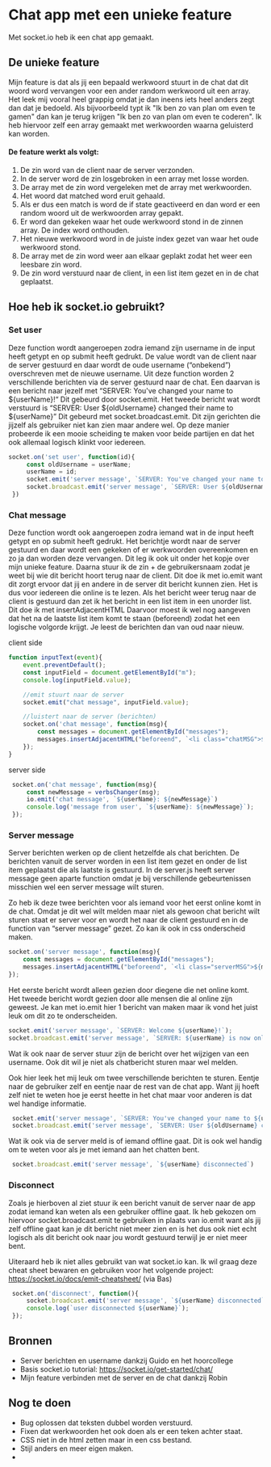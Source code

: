 # Chat app met een unieke feature
Met socket.io heb ik een chat app gemaakt. 

## De unieke feature
Mijn feature is dat als jij een bepaald werkwoord stuurt in de chat dat dit woord word vervangen voor een ander random werkwoord uit een array. Het leek mij vooral heel grappig omdat je dan ineens iets heel anders zegt dan dat je bedoeld. Als bijvoorbeeld typt ik "Ik ben zo van plan om even te gamen" dan kan je terug krijgen "Ik ben zo van plan om even te coderen". Ik heb hiervoor zelf een array gemaakt met werkwoorden waarna geluisterd kan worden.

#### De feature werkt als volgt:
1. De zin word van de client naar de server verzonden.
2. In de server word de zin losgebroken in een array met losse worden.
3. De array met de zin word vergeleken met de array met werkwoorden.
4. Het woord dat matched word eruit gehaald.
5. Als er dus een match is word de if state geactiveerd en dan word er een random woord uit de werkwoorden array gepakt.
6. Er word dan gekeken waar het oude werkwoord stond in de zinnen array. De index word onthouden.
7. Het nieuwe werkwoord word in de juiste index gezet van waar het oude werkwoord stond.
8. De array met de zin word weer aan elkaar geplakt zodat het weer een leesbare zin word. 
9. De zin word verstuurd naar de client, in een list item gezet en in de chat geplaatst. 

## Hoe heb ik socket.io gebruikt?
### Set user
Deze function wordt aangeroepen zodra iemand zijn username in de input heeft getypt en op submit heeft gedrukt. De value wordt van de client naar de server gestuurd en daar wordt de oude username (“onbekend”) overschreven met de nieuwe username. Uit deze function worden 2 verschillende berichten via de server gestuurd naar de chat. Een daarvan is een bericht naar jezelf met “SERVER: You've changed your name to ${userName}!“ Dit gebeurd door socket.emit. Het tweede bericht wat wordt verstuurd is “SERVER: User ${oldUsername} changed their name to ${userName}” 
Dit gebeurd met socket.broadcast.emit. Dit zijn gerichten die jijzelf als gebruiker niet kan zien maar andere wel. Op deze manier probeerde ik een mooie scheiding te maken voor beide partijen en dat het ook allemaal logisch klinkt voor iedereen. 

```js
socket.on('set user', function(id){
     const oldUsername = userName;
     userName = id;
     socket.emit('server message', `SERVER: You've changed your name to ${userName}!`);
     socket.broadcast.emit('server message', `SERVER: User ${oldUsername} changed their name to ${userName}`);
 })
```

### Chat message
Deze function wordt ook aangeroepen zodra iemand wat in de input heeft getypt en op submit heeft gedrukt. Het berichtje wordt naar de server gestuurd en daar wordt een gekeken of er werkwoorden overeenkomen en zo ja dan worden deze vervangen. Dit leg ik ook uit onder het kopje over mijn unieke feature. Daarna stuur ik de zin + de gebruikersnaam zodat je weet bij wie dit bericht hoort terug naar de client. Dit doe ik met io.emit want dit zorgt ervoor dat jij en andere in de server dit bericht kunnen zien. Het is dus voor iedereen die online is te lezen. Als het bericht weer terug naar de client is gestuurd dan zet ik het bericht in een list item in een unorder list. Dit doe ik met insertAdjacentHTML
Daarvoor moest ik wel nog aangeven dat het na de laatste list item komt te staan (beforeend) zodat het een logische volgorde krijgt. Je leest de berichten dan van oud naar nieuw.

client side
```js
function inputText(event){
    event.preventDefault();
    const inputField = document.getElementById("m");
    console.log(inputField.value);

    //emit stuurt naar de server
    socket.emit("chat message", inputField.value);

    //luistert naar de server (berichten)
    socket.on('chat message', function(msg){
        const messages = document.getElementById("messages");
        messages.insertAdjacentHTML("beforeend", `<li class="chatMSG">${msg}</li>`);
    });
}
```

server side
```js
 socket.on('chat message', function(msg){    
     const newMessage = verbsChanger(msg);
     io.emit('chat message', `${userName}: ${newMessage}`)
     console.log('message from user', `${userName}: ${newMessage}`);
 });
```

### Server message
Server berichten werken op de client hetzelfde als chat berichten. De berichten vanuit de server worden in een list item gezet en onder de list item geplaatst die als laatste is gestuurd. In de server.js heeft server message geen aparte function omdat je bij verschillende gebeurtenissen misschien wel een server message wilt sturen. 

Zo heb ik deze twee berichten voor als iemand voor het eerst online komt in de chat. Omdat je dit wel wilt melden maar niet als gewoon chat bericht wilt sturen staat er server voor en wordt het naar de client gestuurd en in de function van “server message” gezet. Zo kan ik ook in css onderscheid maken. 

```js
socket.on('server message', function(msg){
    const messages = document.getElementById("messages");
    messages.insertAdjacentHTML("beforeend", `<li class="serverMSG">${msg}</li>`);
});
```

Het eerste bericht wordt alleen gezien door diegene die net online komt. Het tweede bericht wordt gezien door alle mensen die al online zijn geweest. Je kan met io.emit hier 1 bericht van maken maar ik vond het juist leuk om dit zo te onderscheiden.
```js
socket.emit('server message', `SERVER: Welcome ${userName}!`);
socket.broadcast.emit('server message', `SERVER: ${userName} is now online!`);
```

Wat ik ook naar de server stuur zijn de bericht over het wijzigen van een username. Ook dit wil je niet als chatbericht sturen maar wel melden. 

Ook hier leek het mij leuk om twee verschillende berichten te sturen. Eentje naar de gebruiker zelf en eentje naar de rest van de chat app. Want jij hoeft zelf niet te weten hoe je eerst heette in het chat maar voor anderen is dat wel handige informatie. 

```js
 socket.emit('server message', `SERVER: You've changed your name to ${userName}!`);
 socket.broadcast.emit('server message', `SERVER: User ${oldUsername} changed their name to ${userName}`);

```

Wat ik ook via de server meld is of iemand offline gaat. Dit is ook wel handig om te weten voor als je met iemand aan het chatten bent.
```js
 socket.broadcast.emit('server message', `${userName} disconnected`)

```

### Disconnect
Zoals je hierboven al ziet stuur ik een bericht vanuit de server naar de app zodat iemand kan weten als een gebruiker offline gaat. Ik heb gekozen om hiervoor socket.broadcast.emit te gebruiken in plaats van io.emit want als jij zelf offline gaat kan je dit bericht niet meer zien en is het dus ook niet echt logisch als dit bericht ook naar jou wordt gestuurd terwijl je er niet meer bent. 

Uiteraard heb ik niet alles gebruikt van wat socket.io kan. Ik wil graag deze cheat sheet bewaren en gebruiken voor het volgende project: https://socket.io/docs/emit-cheatsheet/ (via Bas)

```js
 socket.on('disconnect', function(){
     socket.broadcast.emit('server message', `${userName} disconnected`)
     console.log(`user disconnected ${userName}`);
 });
```

## Bronnen 
- Server berichten en username dankzij Guido en het hoorcollege
- Basis socket.io tutorial: https://socket.io/get-started/chat/
- Mijn feature verbinden met de server en de chat dankzij Robin

## Nog te doen
- Bug oplossen dat teksten dubbel worden verstuurd.
- Fixen dat werkwoorden het ook doen als er een teken achter staat.
- CSS niet in de html zetten maar in een css bestand.
- Stijl anders en meer eigen maken.
- 
